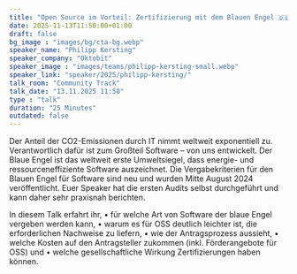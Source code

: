 ```yaml
---
title: "Open Source im Vorteil: Zertifizierung mit dem Blauen Engel 🇩🇪"
date: 2025-11-13T11:50:00+01:00
draft: false
bg_image : "images/bg/cta-bg.webp"
speaker_name: "Philipp Kersting"
speaker_company: "Oktobit"
speaker_image : "images/teams/philipp-kersting-small.webp"
speaker_link: "speaker/2025/philipp-kersting/"
talk_room: "Community Track"
talk_date: "13.11.2025 11:50"
type : "talk"
duration: "25 Minutes"
outdated: false
---
```


Der Anteil der CO2-Emissionen durch IT nimmt weltweit exponentiell zu. Verantwortlich dafür ist zum Großteil Software – von uns entwickelt.
Der Blaue Engel ist das weltweit erste Umweltsiegel, dass energie- und ressourceneffiziente Software auszeichnet. Die Vergabekriterien für den Blauen Engel für Software sind neu und wurden Mitte August 2024 veröffentlicht.
Euer Speaker hat die ersten Audits selbst durchgeführt und kann daher sehr praxisnah berichten.

In diesem Talk erfahrt ihr,
•	für welche Art von Software der blaue Engel vergeben werden kann,
•	warum es für OSS deutlich leichter ist, die erforderlichen Nachweise zu liefern,
•	wie der Antragsprozess aussieht,
•	welche Kosten auf den Antragsteller zukommen (inkl. Förderangebote für OSS) und
•	welche gesellschaftliche Wirkung Zertifizierungen haben können.
